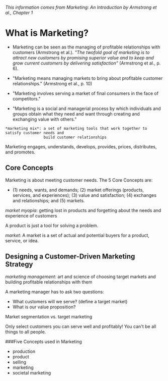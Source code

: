 *This information comes from Marketing: An Introduction by Armstrong et al., Chapter 1*

# What is Marketing?

* Marketing can be seen as the managing of profitable relationships with customers (Armstrong et al.). 
*"The twofold goal of marketing is to attract new customers by promising superior value and to keep and grow current customers by delivering satisfaction"* (Armstrong et al., p. 6).

* "Marketing means managing markets to bring about profitable customer relationships." (Armstrong et al., p. 10)
* "Marketing involves serving a market of final consumers in the face of competitors."
* "Marketing is a social and managerial process by which individuals and groups obtain what they need and want through creating and exchanging value with others."

```
*marketing mix*: a set of marketing tools that work together to satisfy customer needs and 
                 build customer relationships
```
Marketing engages, understands, develops, provides, prices, distributes, and promotes.

## Core Concepts
Marketing is about meeting customer needs.
The 5 Core Concepts are:
* (1) needs, wants, and demands; (2) market offerings (products, services, and experiences); (3) value and satisfaction; (4) exchanges and relationships; and (5) markets.

*market myopia*: getting lost in products and forgetting about the needs and experience of customers

A product is just a tool for solving a problem.

*market*: A market is a set of actual and potential buyers for a product, service, or idea.

## Designing a Customer-Driven Marketing Strategy
*marketing management*: art and science of choosing target markets and building profitable relationships with them

A marketing manager has to ask two questions:
* What customers will we serve? (define a target market)
* What is our value proposition?

Market segmentation vs. target marketing

Only select customers you can serve well and profitably! You can't be all things to all people.

###Five Concepts used in Marketing
* production
* product
* selling
* marketing
* societal marketing


